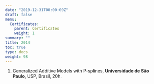 ```yaml
---
date: "2019-12-31T00:00:00Z"
draft: false
menu:
  Certificates:
    parent: Certificates
    weight: 1
summary: ""
title: 2014
toc: true
type: docs
weight: 98
---
```


1. Generalized Additive Models with P-splines, **Universidade de São Paulo**, USP, Brasil, 20h. 